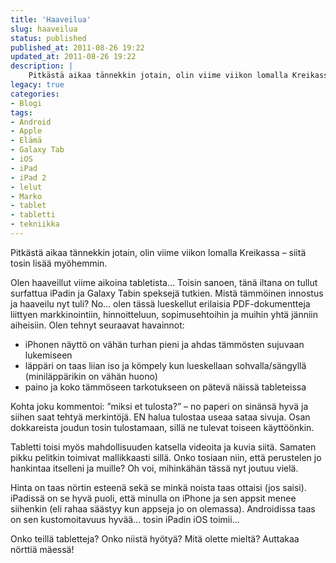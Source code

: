 ```yaml
---
title: 'Haaveilua'
slug: haaveilua
status: published
published_at: 2011-08-26 19:22
updated_at: 2011-08-26 19:22
description: |
    Pitkästä aikaa tännekkin jotain, olin viime viikon lomalla Kreikassa – siitä tosin lisää myöhemmin. Olen haaveillut viime aikoina tabletista… Toisin sanoen, tänä iltana on tullut surfattua iPadin ja Galaxy Tabin speksejä tutkien. Mistä tämmöinen innostus ja haaveilu nyt tuli? No… olen tässä lueskellut erilaisia PDF-dokumentteja liittyen markkinointiin, hinnoitteluun, sopimusehtoihin ja muihin yhtä jänniin aiheisiin. Olen… Jatka lukemista Haaveilua
legacy: true
categories:
- Blogi
tags:
- Android
- Apple
- Elämä
- Galaxy Tab
- iOS
- iPad
- iPad 2
- lelut
- Marko
- tablet
- tabletti
- tekniikka
---
```


<p>Pitkästä aikaa tännekkin jotain, olin viime viikon lomalla Kreikassa &#8211; siitä tosin lisää myöhemmin.</p>
<p>Olen haaveillut viime aikoina tabletista&#8230; Toisin sanoen, tänä iltana on tullut surfattua iPadin ja Galaxy Tabin speksejä tutkien. Mistä tämmöinen innostus ja haaveilu nyt tuli? No&#8230; olen tässä lueskellut erilaisia PDF-dokumentteja liittyen markkinointiin, hinnoitteluun, sopimusehtoihin ja muihin yhtä jänniin aiheisiin. Olen tehnyt seuraavat havainnot:</p>
<ul>
<li>iPhonen näyttö on vähän turhan pieni ja ahdas tämmösten sujuvaan lukemiseen</li>
<li>läppäri on taas liian iso ja kömpely kun lueskellaan sohvalla/sängyllä (miniläppärikin on vähän huono)</li>
<li>paino ja koko tämmöseen tarkotukseen on pätevä näissä tableteissa</li>
</ul>
<p>Kohta joku kommentoi: &#8221;miksi et tulosta?&#8221; &#8211; no paperi on sinänsä hyvä ja siihen saat tehtyä merkintöjä. EN halua tulostaa useaa sataa sivuja. Osan dokkareista joudun tosin tulostamaan, sillä ne tulevat toiseen käyttöönkin.</p>
<p>Tabletti toisi myös mahdollisuuden katsella videoita ja kuvia siitä. Samaten pikku pelitkin toimivat mallikkaasti sillä. Onko tosiaan niin, että perustelen jo hankintaa itselleni ja muille? Oh voi, mihinkähän tässä nyt joutuu vielä.</p>
<p>Hinta on taas nörtin esteenä sekä se minkä noista taas ottaisi (jos saisi). iPadissä on se hyvä puoli, että minulla on iPhone ja sen appsit menee siihenkin (eli rahaa säästyy kun appseja jo on olemassa). Androidissa taas on sen kustomoitavuus hyvää&#8230; tosin iPadin iOS toimii&#8230;</p>
<p>Onko teillä tabletteja? Onko niistä hyötyä? Mitä olette mieltä? Auttakaa nörttiä mäessä!</p>
